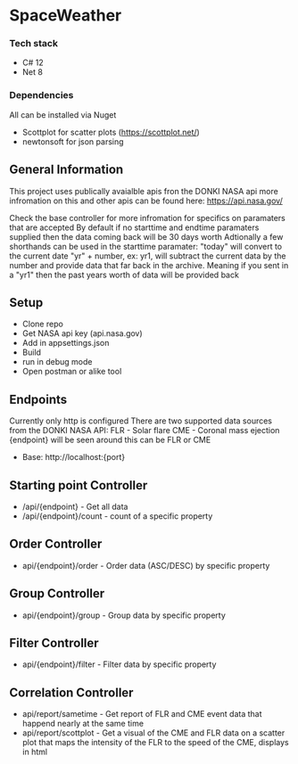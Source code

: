 # SpaceWeather

  ### Tech stack
  - C# 12
  - Net 8
  
  ### Dependencies 
  All can be installed via Nuget
  - Scottplot for scatter plots (https://scottplot.net/) 
  - newtonsoft for json parsing
    
## General Information 
This project uses publically avaialble apis fron the DONKI NASA api 
more infromation on this and other apis can be found here: https://api.nasa.gov/

Check the base controller for more infromation for specifics on paramaters that are accepted
By default if no starttime and endtime paramaters supplied then the data coming back will be 30 days worth 
Adtionally a few shorthands can be used in the starttime paramater:
"today" will convert to the current date
"yr" + number, ex: yr1,  will subtract the current data by the number and provide data that far back in the archive.  Meaning if you sent in a "yr1" then the past years worth of data
will be provided back


## Setup

- Clone repo
- Get NASA api key (api.nasa.gov)
- Add in appsettings.json
- Build
- run in debug mode
- Open postman or alike tool


## Endpoints
Currently only http is configured
There are two supported data sources from the DONKI NASA API:
FLR - Solar flare
CME - Coronal mass ejection
{endpoint} will be seen around this can be FLR or CME 

- Base: http://localhost:{port}
## Starting point Controller
- /api/{endpoint} - Get all data
- /api/{endpoint}/count - count of a specific property
  
## Order Controller
- api/{endpoint}/order - Order data (ASC/DESC) by specific property

## Group Controller 
- api/{endpoint}/group  - Group data by specific property

## Filter Controller 
- api/{endpoint}/filter - Filter data by specific property

## Correlation Controller
- api/report/sametime  - Get report of FLR and CME event data that happend nearly at the same time
- api/report/scottplot  - Get a visual of the CME and FLR data on a scatter plot that maps the intensity of the FLR to the speed of the CME, displays in html


